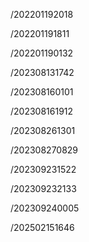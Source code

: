 /202201192018

/202201191811

/202201190132

/202308131742

/202308160101

/202308161912

/202308261301

/202308270829

/202309231522

/202309232133

/202309240005

/202502151646
